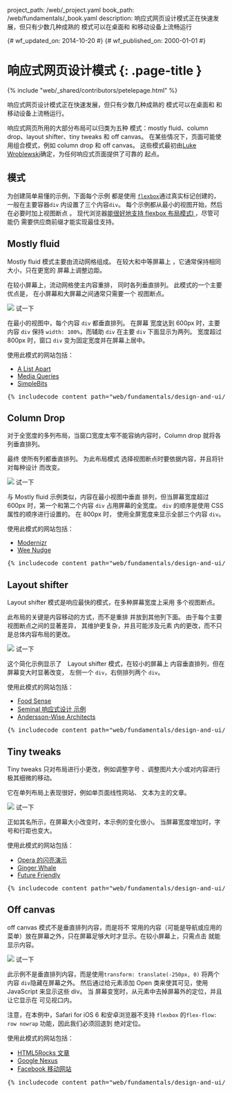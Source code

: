 project_path: /web/_project.yaml
book_path: /web/fundamentals/_book.yaml
description: 响应式网页设计模式正在快速发展，但只有少数几种成熟的 模式可以在桌面和 和移动设备上流畅运行

{# wf_updated_on: 2014-10-20 #}
{# wf_published_on: 2000-01-01 #}

# 响应式网页设计模式 {: .page-title }

{% include "web/_shared/contributors/petelepage.html" %}



响应式网页设计模式正在快速发展，但只有少数几种成熟的 模式可以在桌面和 和移动设备上流畅运行。


响应式网页所用的大部分布局可以归类为五种
模式：mostly fluid、column drop、layout shifter、tiny tweaks 和 off canvas。
在某些情况下，页面可能使用组合模式，例如 column drop
和 off canvas。  这些模式最初由[Luke
Wroblewski](http://www.lukew.com/ff/entry.asp?1514)确定，为任何响应式页面提供了可靠的
起点。

## 模式

为创建简单易懂的示例，下面每个示例
都是使用
[`flexbox`](https://developer.mozilla.org/en-US/docs/Web/Guide/CSS/Flexible_boxes)通过真实标记创建的，
一般在主要容器`div` 内设置了三个内容`div`。
 每个示例都从最小的视图开始，然后在必要时加上视图断点
。  现代浏览器[能很好地支持 flexbox 布局模式l
](http://caniuse.com/#search=flexbox)，尽管可能仍
需要供应商前缀才能实现最佳支持。




## Mostly fluid 




Mostly fluid 模式主要由流动网格组成。  在较大和中等屏幕上 ，它通常保持相同大小，只在更宽的 屏幕上调整边距。

在较小屏幕上，流动网格使主内容重排，
同时各列垂直排列。  此模式的一个主要优点是，
在小屏幕和大屏幕之间通常只需要一个
视图断点。


  <img src="imgs/mostly-fluid.svg">
  试一下


在最小的视图中，每个内容 `div` 都垂直排列。  在屏幕
宽度达到 600px 时，主要内容 `div` 保持 `width: 100%`，而辅助
`div` 在主要 `div` 下面显示为两列。  宽度超过
800px 时，窗口 `div` 变为固定宽度并在屏幕上居中。

使用此模式的网站包括：

 * [A List Apart](http://mediaqueri.es/ala/)
 * [Media Queries](http://mediaqueri.es/)
 * [SimpleBits](http://simplebits.com/)


<pre class="prettyprint">
{% includecode content_path="web/fundamentals/design-and-ui/responsive/_code/mostly-fluid.html" region_tag="mfluid"   adjust_indentation="auto" %}
</pre>




## Column Drop 




对于全宽度的多列布局，当窗口宽度太窄不能容纳内容时，Column drop 就将各列垂直排列。  

最终
使所有列都垂直排列。  为此布局模式
选择视图断点时要依据内容，并且将针对每种设计
而改变。


  <img src="imgs/column-drop.svg">
  试一下



与 Mostly fluid 示例类似，内容在最小视图中垂直
排列，但当屏幕宽度超过 600px 时，第一个和第二个内容
`div` 占用屏幕的全宽度。  `div` 的顺序是使用
 CSS 属性的顺序进行设置的。  在 800px 时，
使用全屏宽度来显示全部三个内容 `div`。

使用此模式的网站包括：

 * [Modernizr](http://modernizr.com/)
 * [Wee Nudge](http://weenudge.com/)

<pre class="prettyprint">
{% includecode content_path="web/fundamentals/design-and-ui/responsive/_code/column-drop.html" region_tag="cdrop"   adjust_indentation="auto" %}
</pre>




## Layout shifter 




Layout shifter 模式是响应最快的模式，在多种屏幕宽度上采用 多个视图断点。

此布局的关键是内容移动的方式，而不是重排
并放到其他列下面。  由于每个主要视图断点之间的显著差异，
其维护更复杂，并且可能涉及元素
内的更改，而不只是总体内容布局的更改。


  <img src="imgs/layout-shifter.svg">
  试一下


这个简化示例显示了　Layout shifter 模式，在较小的屏幕上
内容垂直排列，但在屏幕变大时显著改变，
左侧一个 `div`，右侧排列两个 `div`。

使用此模式的网站包括：

 * [Food Sense](http://foodsense.is/)
 * [Seminal 响应式设计
示例](http://alistapart.com/d/responsive-web-design/ex/ex-site-FINAL.html)
 * [Andersson-Wise Architects](http://www.anderssonwise.com/)

<pre class="prettyprint">
{% includecode content_path="web/fundamentals/design-and-ui/responsive/_code/layout-shifter.html" region_tag="lshifter"   adjust_indentation="auto" %}
</pre>




## Tiny tweaks 




Tiny tweaks 只对布局进行小更改，例如调整字号 、调整图片大小或对内容进行极其细微的移动。

它在单列布局上表现很好，例如单页面线性网站、
文本为主的文章。


  <img src="imgs/tiny-tweaks.svg">
  试一下


正如其名所示，在屏幕大小改变时，本示例的变化很小。
当屏幕宽度增加时，字号和行距也变大。

使用此模式的网站包括：

 * [Opera 的闪亮演示](http://shinydemos.com/)
 * [Ginger Whale](http://gingerwhale.com/)
 * [Future Friendly](http://futurefriendlyweb.com/)

<pre class="prettyprint">
{% includecode content_path="web/fundamentals/design-and-ui/responsive/_code/tiny-tweaks.html" region_tag="ttweaks"   adjust_indentation="auto" %}
</pre>




## Off canvas 




off canvas 模式不是垂直排列内容，而是将不 常用的内容（可能是导航或应用的菜单）放在屏幕之外，只在屏幕足够大时才显示。在较小屏幕上，只需点击 就能显示内容。


  <img src="imgs/off-canvas.svg">
  试一下


此示例不是垂直排列内容，而是使用`transform: translate(-250px, 0)` 将两个内容
`div`隐藏在屏幕之外。  然后通过给元素添加 Open 类来使其可见，使用 JavaScript 
来显示这些 div。  当
屏幕变宽时，从元素中去掉屏幕外的定位，并且让它显示在
可见视口内。

注意，在本例中，Safari for iOS 6 和安卓浏览器不支持
`flexbox` 的`flex-flow: row nowrap` 功能，因此我们必须回退到
绝对定位。

使用此模式的网站包括：

 * [HTML5Rocks
 文章](http://www.html5rocks.com/en/tutorials/developertools/async-call-stack/)
 * [Google Nexus](http://www.google.com/nexus/)
 * [Facebook 移动网站](https://m.facebook.com/)

<pre class="prettyprint">
{% includecode content_path="web/fundamentals/design-and-ui/responsive/_code/off-canvas.html" region_tag="ocanvas"   adjust_indentation="auto" %}
</pre>


